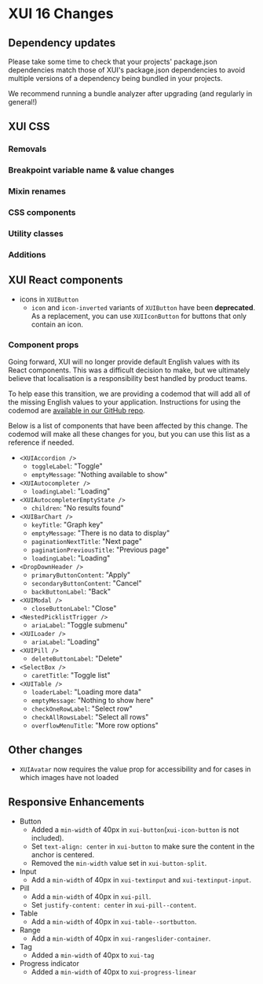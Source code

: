 # XUI 16 Changes

## Dependency updates

Please take some time to check that your projects' package.json dependencies match those of XUI's package.json
dependencies to avoid multiple versions of a dependency being bundled in your projects.

We recommend running a bundle analyzer after upgrading (and regularly in general!)

## XUI CSS

### Removals

### Breakpoint variable name & value changes

### Mixin renames

### CSS components

### Utility classes

### Additions

## XUI React components

- icons in `XUIButton`
  - `icon` and `icon-inverted` variants of `XUIButton` have been **deprecated**. As a replacement, you can use `XUIIconButton` for buttons that only contain an icon.

### Component props

Going forward, XUI will no longer provide default English values with its React components. This was a difficult decision to make, but we ultimately believe that localisation is a responsibility best handled by product teams.

To help ease this transition, we are providing a codemod that will add all of the missing English values to your application. Instructions for using the codemod are [available in our GitHub repo](https://github.dev.xero.com/UXE/xui/#upgrading-between-versions-of-xui).

Below is a list of components that have been affected by this change. The codemod will make all these changes for you, but you can use this list as a reference if needed.

- `<XUIAccordion />`
  - `toggleLabel`: "Toggle"
  - `emptyMessage`: "Nothing available to show"
- `<XUIAutocompleter />`
  - `loadingLabel`: "Loading"
- `<XUIAutocompleterEmptyState />`
  - `children`: "No results found"
- `<XUIBarChart />`
  - `keyTitle`: "Graph key"
  - `emptyMessage`: "There is no data to display"
  - `paginationNextTitle`: "Next page"
  - `paginationPreviousTitle`: "Previous page"
  - `loadingLabel`: "Loading"
- `<DropDownHeader />`
  - `primaryButtonContent`: "Apply"
  - `secondaryButtonContent`: "Cancel"
  - `backButtonLabel`: "Back"
- `<XUIModal />`
  - `closeButtonLabel`: "Close"
- `<NestedPicklistTrigger />`
  - `ariaLabel`: "Toggle submenu"
- `<XUILoader />`
  - `ariaLabel`: "Loading"
- `<XUIPill />`
  - `deleteButtonLabel`: "Delete"
- `<SelectBox />`
  - `caretTitle`: "Toggle list"
- `<XUITable />`
  - `loaderLabel`: "Loading more data"
  - `emptyMessage`: "Nothing to show here"
  - `checkOneRowLabel`: "Select row"
  - `checkAllRowsLabel`: "Select all rows"
  - `overflowMenuTitle`: "More row options"

## Other changes

- `XUIAvatar` now requires the value prop for accessibility and for cases in which images have not loaded

## Responsive Enhancements

- Button
  - Added a `min-width` of 40px in `xui-button`(`xui-icon-button` is not included).
  - Set `text-align: center` in `xui-button` to make sure the content in the anchor is centered.
  - Removed the `min-width` value set in `xui-button-split`.
- Input
  - Add a `min-width` of 40px in `xui-textinput` and `xui-textinput-input`.
- Pill
  - Add a `min-width` of 40px in `xui-pill`.
  - Set `justify-content: center` in `xui-pill--content`.
- Table
  - Add a `min-width` of 40px in `xui-table--sortbutton`.
- Range
  - Add a `min-width` of 40px in `xui-rangeslider-container`.
- Tag
  - Added a `min-width` of 40px to `xui-tag`
- Progress indicator
  - Added a `min-width` of 40px to `xui-progress-linear`
